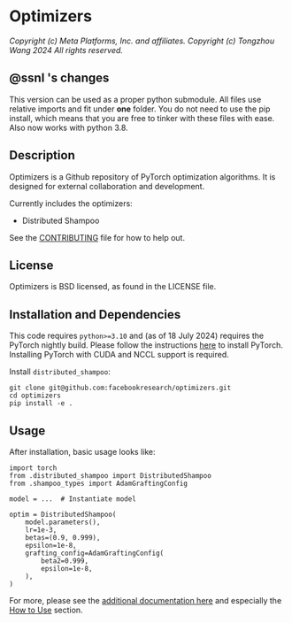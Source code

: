 # Optimizers

*Copyright (c) Meta Platforms, Inc. and affiliates.
Copyright (c) Tongzhou Wang 2024
All rights reserved.*

## @ssnl 's changes
This version can be used as a proper python submodule. All files use relative imports and fit under **one** folder. You do not need to use the pip install, which means that you are free to tinker with these files with ease. Also now works with python 3.8.

## Description
Optimizers is a Github repository of PyTorch optimization algorithms. It is designed for external collaboration and development.

Currently includes the optimizers:
- Distributed Shampoo

See the [CONTRIBUTING](CONTRIBUTING.md) file for how to help out.

## License
Optimizers is BSD licensed, as found in the LICENSE file.

## Installation and Dependencies
This code requires `python>=3.10` and (as of 18 July 2024) requires the PyTorch nightly build. Please follow the instructions [here](https://pytorch.org/get-started/locally/) to install PyTorch. Installing PyTorch with CUDA and NCCL support is required.

Install `distributed_shampoo`:
```
git clone git@github.com:facebookresearch/optimizers.git
cd optimizers
pip install -e .
```

## Usage

After installation, basic usage looks like:
```
import torch
from .distributed_shampoo import DistributedShampoo
from .shampoo_types import AdamGraftingConfig

model = ...  # Instantiate model

optim = DistributedShampoo(
    model.parameters(),
    lr=1e-3,
    betas=(0.9, 0.999),
    epsilon=1e-8,
    grafting_config=AdamGraftingConfig(
        beta2=0.999,
        epsilon=1e-8,
    ),
)
```

For more, please see the [additional documentation here](./distributed_shampoo/README.md) and especially the [How to Use](./distributed_shampoo/README.md#how-to-use) section.
